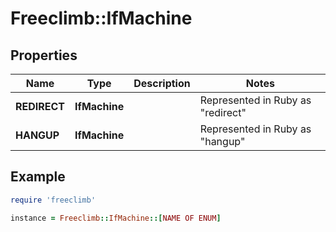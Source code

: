 # Freeclimb::IfMachine

## Properties

| Name | Type | Description | Notes |
| ---- | ---- | ----------- | ----- |
| **REDIRECT** | **IfMachine** |  | Represented in Ruby as "redirect" |
| **HANGUP** | **IfMachine** |  | Represented in Ruby as "hangup" |

## Example

```ruby
require 'freeclimb'

instance = Freeclimb::IfMachine::[NAME OF ENUM]
```

